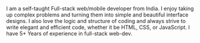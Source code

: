 I am a self-taught Full-stack web/mobile developer from India.
I enjoy taking up complex problems and turning them into simple and beautiful interface designs. I also love the logic and structure of coding and always strive to write elegant and efficient code, whether it be HTML, CSS, or JavaScript.
I have 5+ Years of experience in full-stack web-dev.
